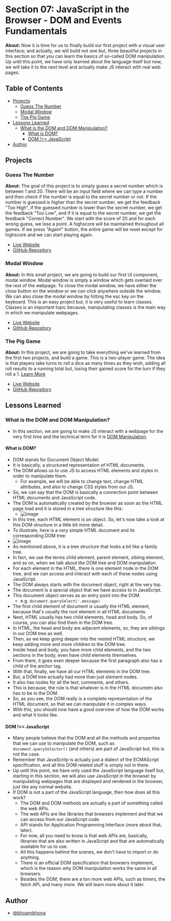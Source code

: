 # Section 07: JavaScript in the Browser - DOM and Events Fundamentals

**About:** Now it is time for us to finally build our first project with a visual user interface; and actually, we will build not one but, three beautiful projects in this section so that you can learn the basics of so-called DOM manipulation. Up until this point, we have only learned about the language itself but now, we will take it to the next level and actually make JS interact with real web pages.

## Table of Contents

- [Projects](#projects)
  - [Guess The Number](#guess-the-number)
  - [Modal Window](#modal-window)
  - [The Pig Game](#the-pig-game)
- [Lessons Learned](#lessons-learned)
  - [What is the DOM and DOM Manipulation?](#what-is-the-dom-and-dom-manipulation)
    - [What is DOM?](#what-is-dom)
    - [DOM !== JavaScript](#dom--javascript)
- [Author](#author)

## Projects

### Guess The Number

**About:** The goal of this project is to simply guess a secret number which is between 1 and 20. There will be an input field where we can type a number and then check if the number is equal to the secret number or not. If the number is guessed is higher than the secret number, we get the feedback "Too High", if the guessed number is lower than the secret number, we get the feedback "Too Low", and if it is equal to the secret number, we get the feedback "Correct Number". We start with the score of 20 and for each wrong guess, we lose a point. A highscore will be maintained throughout all games. If we press "Again!" button, the entire game will be reset except for highscore and we can start playing again.

- [Live Website](https://bhoamikhona.github.io/javascript/Section%2007/Guess%20The%20Number/index.html)
- [GitHub Repository](./Guess%20The%20Number)

### Modal Window

**About:** In this small project, we are going to build our first UI component, modal window. Modal window is simply a window which gets overlaid over the rest of the webpage. To close the modal window, we have either the close button on the window or we can click anywhere outside the window. We can also close the modal window by hitting the esc key on the keyboard. This is an easy project but, it is very useful to learn classes. Classes is an important topic because, manipulating classes is the main way in which we manipulate webpages.

- [Live Website](https://bhoamikhona.github.io/javascript/Section%2007/Modal%20Window/index.html)
- [GitHub Repository](./Modal%20Window)

### The Pig Game

**About:** In this project, we are going to take everything we've learned from the first two projects, and build a game. This is a two-player game. The idea is that players take turns to roll a dice as many times as they wish, adding all roll results to a running total but, losing their gained score for the turn if they roll a 1.
[Learn More](<https://en.wikipedia.org/wiki/Pig_(dice_game)>)

- [Live Website](https://bhoamikhona.github.io/javascript/Section%2007/The%20Pig%20Game/index.html)
- [GitHub Repository](./The%20Pig%20Game)

## Lessons Learned

### What is the DOM and DOM Manipulation?

- In this section, we are going to make JS interact with a webpage for the very first time and the technical term for it is <ins>DOM Manipulation</ins>.

#### What is DOM?

- DOM stands for Document Object Model.
- It is basically, a structured representation of HTML documents.
- The DOM allows us to use JS to access HTML elements and styles in order to manipulate them.
  - For example, we will be able to change text, change HTML attributes, and also to change CSS styles from our JS.
- So, we can say that the DOM is basically a connection point between HTML documents and JavaScript code.
- The DOM is automatically created by the browser as soon as the HTML page load and it is stored in a tree structure like this:
  - ![image](https://github.com/bhoamikhona/javascript/assets/50435319/5f404899-ac1f-4736-847e-43a14f1d4150)
- In this tree, each HTML element is on object. So, let's now take a look at this DOM structure in a little bit more detail.
- To illustrate, here is a very simple HTML document and its corresponding DOM tree:
- ![image](https://github.com/bhoamikhona/javascript/assets/50435319/bf4233bd-8012-4f8e-96ea-3bc86dd9df44)
- As mentioned above, it is a tree structure that looks a bit like a family tree.
- In fact, we use the terms child element, parent element, sibling element, and so on, when we talk about the DOM tree and DOM manipulation.
- For each element in the HTML, there is one element node in the DOM tree, and we can access and interact with each of these nodes using JavaScript.
- The DOM always starts with the document object, right at the very top.
- The document is a special object that we have access to in JavaScript.
- This document object serves as an entry point into the DOM.
  - e.g. `document.querySelect('.message)`
- The first child element of document is usually the HTML element, because that's usually the root element in all HTML documents.
- Next, HTML usually has two child elements, head and body. So, of course, you can also find them in the DOM tree.
- In HTML, the head and body are adjacent elements, so, they are siblings in our DOM tree as well.
- Then, as we keep going deeper into the nested HTML structure, we keep adding more and more children to the DOM tree.
- Inside head and body, you have more child elements, and the two sections in the body, even have child elements themselves.
- From there, it goes even deeper because the first paragraph also has a child of the anchor tag.
- With that, finally, we have all our HTML elements in the DOM tree.
- But, a DOM tree actually had more than just element nodes.
- It also has nodes for all the text, comments, and others.
- This is because, the rule is that whatever is in the HTML documetn also has to be in the DOM.
- So, as you see, the DOM really is a complete representation of the HTML document, so that we can manipulate it in complex ways.
- With this, you should now have a good overview of how the DOM works and what it looks like.

#### DOM !== JavaScript

- Many people believe that the DOM and all the methods and properties that we can use to manipulate the DOM, such as `document.querySelector()` (and others) are part of JavaScript but, this is not the case.
- Remember that JavaScritp is actually just a dialect of the ECMAScript specification, and all this DOM related stuff is simply not in there.
- Up until this point, we have only used the JavaScript language itself but, starting in this section, we will also use JavaScript in the browser by manipulating webpages that are displayed and rendered in the browser, just like any normal website.
- If DOM is not a part of the JavaScript language, then how does all this work?
  - The DOM and DOM methods are actually a part of something called the web APIs.
  - The web APIs are like libraries that browsers implement and that we can access from our JavaScript code.
  - API stands for Application Programming Interface (more about that, later).
  - For now, all you need to know is that web APIs are, basically, libraries that are also written in JavaScript and that are automatically available for us to use.
  - All this happens behind the scenes, we don't have to import or do anything.
  - There is an official DOM specification that browsers implement, which is the reason why DOM manipulation works the same in all browsers.
  - Besides the DOM, there are a ton more web APIs, such as timers, the fetch API, and many more. We will learn more about it later.

## Author

- [@bhoamikhona](https://github.com/bhoamikhona)
